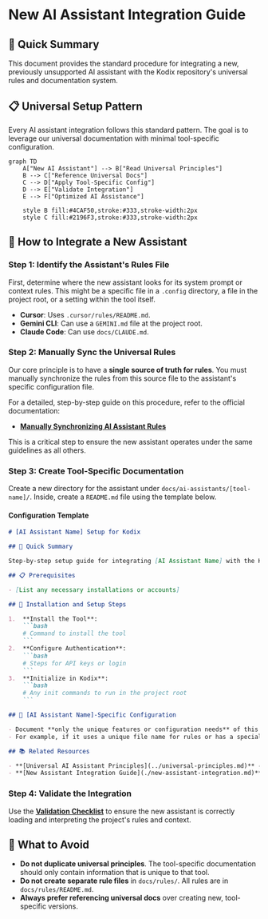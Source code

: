 <!-- AI-METADATA:
category: guide
stack: universal
complexity: intermediate
dependencies: [universal-principles.md, sync-rules-manually.md]
-->

# New AI Assistant Integration Guide

## 🎯 Quick Summary

This document provides the standard procedure for integrating a new, previously unsupported AI assistant with the Kodix repository's universal rules and documentation system.

## 📋 Universal Setup Pattern

Every AI assistant integration follows this standard pattern. The goal is to leverage our universal documentation with minimal tool-specific configuration.

```mermaid
graph TD
    A["New AI Assistant"] --> B["Read Universal Principles"]
    B --> C["Reference Universal Docs"]
    C --> D["Apply Tool-Specific Config"]
    D --> E["Validate Integration"]
    E --> F["Optimized AI Assistance"]

    style B fill:#4CAF50,stroke:#333,stroke-width:2px
    style C fill:#2196F3,stroke:#333,stroke-width:2px
```

## 🚀 How to Integrate a New Assistant

### Step 1: Identify the Assistant's Rules File

First, determine where the new assistant looks for its system prompt or context rules. This might be a specific file in a `.config` directory, a file in the project root, or a setting within the tool itself.

- **Cursor**: Uses `.cursor/rules/README.md`.
- **Gemini CLI**: Can use a `GEMINI.md` file at the project root.
- **Claude Code**: Can use `docs/CLAUDE.md`.

### Step 2: Manually Sync the Universal Rules

Our core principle is to have a **single source of truth for rules**. You must manually synchronize the rules from this source file to the assistant's specific configuration file.

For a detailed, step-by-step guide on this procedure, refer to the official documentation:

- **[Manually Synchronizing AI Assistant Rules](./sync-rules-manually.md)**

This is a critical step to ensure the new assistant operates under the same guidelines as all others.

### Step 3: Create Tool-Specific Documentation

Create a new directory for the assistant under `docs/ai-assistants/[tool-name]/`. Inside, create a `README.md` file using the template below.

#### Configuration Template

````markdown
# [AI Assistant Name] Setup for Kodix

## 🎯 Quick Summary

Step-by-step setup guide for integrating [AI Assistant Name] with the Kodix monorepo.

## 📋 Prerequisites

- [List any necessary installations or accounts]

## 🚀 Installation and Setup Steps

1.  **Install the Tool**:
    ```bash
    # Command to install the tool
    ```
2.  **Configure Authentication**:
    ```bash
    # Steps for API keys or login
    ```
3.  **Initialize in Kodix**:
    ```bash
    # Any init commands to run in the project root
    ```

## 🔧 [AI Assistant Name]-Specific Configuration

- Document **only the unique features or configuration needs** of this assistant here.
- For example, if it uses a unique file name for rules or has a special permissions system.

## 📚 Related Resources

- **[Universal AI Assistant Principles](../universal-principles.md)** - The core philosophy that this setup builds upon.
- **[New Assistant Integration Guide](./new-assistant-integration.md)** - The guide you are reading now.
````

### Step 4: Validate the Integration

Use the **[Validation Checklist](./VALIDATION-CHECKLIST.md)** to ensure the new assistant is correctly loading and interpreting the project's rules and context.

## 🚨 What to Avoid

- **Do not duplicate universal principles**. The tool-specific documentation should only contain information that is unique to that tool.
- **Do not create separate rule files** in `docs/rules/`. All rules are in `docs/rules/README.md`.
- **Always prefer referencing universal docs** over creating new, tool-specific versions.

<!-- AI-RELATED: [universal-principles.md, sync-rules-manually.md] -->
<!-- DEPENDS-ON: [universal-principles.md] -->
<!-- REQUIRED-BY: [all-ai-assistant-integrations] -->
<!-- SEE-ALSO: [../README.md] -->
